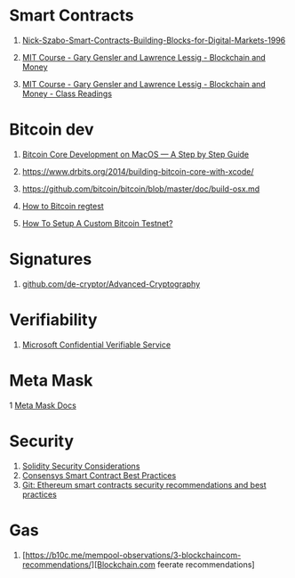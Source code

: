 


# Smart Contracts
1. [Nick-Szabo-Smart-Contracts-Building-Blocks-for-Digital-Markets-1996](http://www.truevaluemetrics.org/DBpdfs/BlockChain/Nick-Szabo-Smart-Contracts-Building-Blocks-for-Digital-Markets-1996-14591.pdf)

2. [MIT Course - Gary Gensler and Lawrence Lessig - Blockchain and Money](https://ocw.mit.edu/courses/sloan-school-of-management/15-s12-blockchain-and-money-fall-2018/#)

3. [MIT Course - Gary Gensler and Lawrence Lessig - Blockchain and Money - Class Readings](https://ocw.mit.edu/courses/sloan-school-of-management/15-s12-blockchain-and-money-fall-2018/readings/)


# Bitcoin dev
1. [Bitcoin Core Development on MacOS — A Step by Step Guide](https://medium.com/coincorner/bitcoin-core-development-on-macos-a-step-by-step-guide-5ecf8b17eb49)

2. https://www.drbits.org/2014/building-bitcoin-core-with-xcode/

3. https://github.com/bitcoin/bitcoin/blob/master/doc/build-osx.md

4. [How to Bitcoin regtest](https://gist.github.com/System-Glitch/cb4e87bf1ae3fec9925725bb3ebe223a)

5. [How To Setup A Custom Bitcoin Testnet?](https://www.ulam.io/blog/how-to-setup-a-custom-bitcoin-testnet/)



# Signatures
1. [github.com/de-cryptor/Advanced-Cryptography](https://github.com/de-cryptor/Advanced-Cryptography)


# Verifiability
1. [Microsoft Confidential Verifiable Service](https://github.com/microsoft/CCF/blob/main/CCF-TECHNICAL-REPORT.pdf)


# Meta Mask
1 [Meta Mask Docs](https://docs.metamask.io/guide/metamask-extension-provider.html#installation)

# Security
1. [Solidity Security Considerations](https://docs.soliditylang.org/en/v0.8.6/security-considerations.html)
2. [Consensys Smart Contract Best Practices](https://consensys.github.io/smart-contract-best-practices/)
3. [Git: Ethereum smart contracts security recommendations and best practices](https://github.com/guylando/KnowledgeLists/blob/master/EthereumSmartContracts.md)


# Gas
1. [https://b10c.me/mempool-observations/3-blockchaincom-recommendations/][Blockchain.com feerate recommendations]


